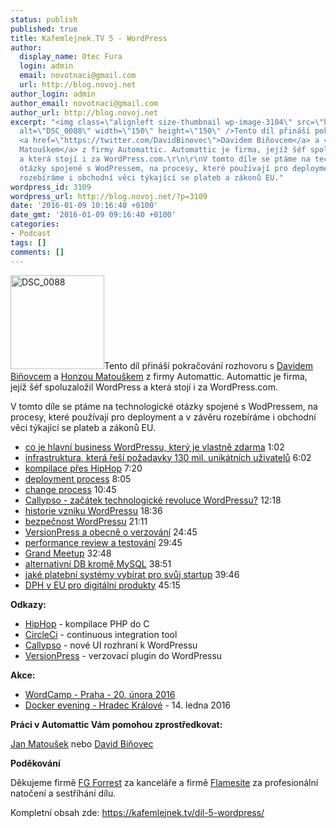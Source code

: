 ```yaml
---
status: publish
published: true
title: Kafemlejnek.TV 5 - WordPress
author:
  display_name: Otec Fura
  login: admin
  email: novotnaci@gmail.com
  url: http://blog.novoj.net
author_login: admin
author_email: novotnaci@gmail.com
author_url: http://blog.novoj.net
excerpt: "<img class=\"alignleft size-thumbnail wp-image-3104\" src=\"http://blog.novoj.net/binary/2015/12/DSC_0088-150x150.jpg\"
  alt=\"DSC_0088\" width=\"150\" height=\"150\" />Tento díl přináší pokračování rozhovoru s
  <a href=\"https://twitter.com/DavidBinovec\">Davidem Biňovcem</a> a <a href=\"https://twitter.com/janm6k\">Honzou
  Matouškem</a> z firmy Automattic. Automattic je firma, jejíž šéf spoluzaložil WordPress
  a která stojí i za WordPress.com.\r\n\r\nV tomto díle se ptáme na technologické
  otázky spojené s WodPressem, na procesy, které používají pro deployment a v závěru
  rozebíráme i obchodní věci týkající se plateb a zákonů EU."
wordpress_id: 3109
wordpress_url: http://blog.novoj.net/?p=3109
date: '2016-01-09 10:16:40 +0100'
date_gmt: '2016-01-09 09:16:40 +0100'
categories:
- Podcast
tags: []
comments: []
---
```

<p><img class="alignleft size-thumbnail wp-image-3104" src="http://blog.novoj.net/binary/2015/12/DSC_0088-150x150.jpg" alt="DSC_0088" width="150" height="150" />Tento díl přináší pokračování rozhovoru s <a href="https://twitter.com/DavidBinovec">Davidem Biňovcem</a> a <a href="https://twitter.com/janm6k">Honzou Matouškem</a> z firmy Automattic. Automattic je firma, jejíž šéf spoluzaložil WordPress a která stojí i za WordPress.com.</p>
<p>V tomto díle se ptáme na technologické otázky spojené s WodPressem, na procesy, které používají pro deployment a v závěru rozebíráme i obchodní věci týkající se plateb a zákonů EU.<a id="more"></a><a id="more-3109"></a></p>
<ul>
<li><a href="http://www.youtube.com/watch?v=BnCi49mRXME&amp;t=1m03s" target="_blank">co je hlavní business WordPressu, který je vlastně zdarma</a> 1:02</li>
<li><a href="http://www.youtube.com/watch?v=BnCi49mRXME&amp;t=6m02s" target="_blank">infrastruktura, která řeší požadavky 130 mil. unikátních uživatelů</a> 6:02</li>
<li><a href="http://www.youtube.com/watch?v=BnCi49mRXME&amp;t=7m20s" target="_blank">kompilace přes HipHop</a> 7:20</li>
<li><a href="http://www.youtube.com/watch?v=BnCi49mRXME&amp;t=8m05s" target="_blank">deployment process</a> 8:05</li>
<li><a href="http://www.youtube.com/watch?v=BnCi49mRXME&amp;t=10m45s" target="_blank">change process</a> 10:45</li>
<li><a href="http://www.youtube.com/watch?v=BnCi49mRXME&amp;t=12m18s" target="_blank">Callypso - začátek technologické revoluce WordPressu?</a> 12:18</li>
<li><a href="http://www.youtube.com/watch?v=BnCi49mRXME&amp;t=18m36s" target="_blank">historie vzniku WordPressu</a> 18:36</li>
<li><a href="http://www.youtube.com/watch?v=BnCi49mRXME&amp;t=21m11s" target="_blank">bezpečnost WordPressu</a> 21:11</li>
<li><a href="http://www.youtube.com/watch?v=BnCi49mRXME&amp;t=24m45s" target="_blank">VersionPress a obecně o verzování</a> 24:45</li>
<li><a href="http://www.youtube.com/watch?v=BnCi49mRXME&amp;t=29m45s" target="_blank">performance review a testování</a> 29:45</li>
<li><a href="http://www.youtube.com/watch?v=BnCi49mRXME&amp;t=32m48s" target="_blank">Grand Meetup</a> 32:48</li>
<li><a href="http://www.youtube.com/watch?v=BnCi49mRXME&amp;t=38m51s" target="_blank">alternativní DB kromě MySQL</a> 38:51</li>
<li><a href="http://www.youtube.com/watch?v=BnCi49mRXME&amp;t=39m46s" target="_blank">jaké platební systémy vybírat pro svůj startup</a> 39:46</li>
<li><a href="http://www.youtube.com/watch?v=BnCi49mRXME&amp;t=45m15s" target="_blank">DPH v EU pro digitální produkty</a> 45:15</li>
</ul>
<p><strong>Odkazy:</strong></p>
<ul>
<li><a href="https://cs.wikipedia.org/wiki/HipHop_for_PHP" target="_blank">HipHop</a> - kompilace PHP do C</li>
<li><a href="https://circleci.com/" target="_blank">CircleCi</a> - continuous integration tool</li>
<li><a href="https://developer.wordpress.com/calypso/" target="_blank">Callypso</a> - nové UI rozhraní k WordPressu</li>
<li><a href="http://versionpress.net/" target="_blank">VersionPress</a> - verzovací plugin do WordPressu</li>
</ul>
<p><strong>Akce:</strong></p>
<ul>
<li><a href="https://prague.wordcamp.org/2016/" target="_blank">WordCamp - Praha - 20. února 2016</a></li>
<li><a href="http://srazy.info/odpoledne-s-dockerem/6075" target="_blank">Docker evening - Hradec Králové</a> - 14. ledna 2016</li>
</ul>
<p><b>Práci v Automattic Vám pomohou zprostředkovat:</b></p>
<p><a href="https://twitter.com/janm6k" target="_blank">Jan Matoušek</a> nebo <a href="https://twitter.com/DavidBinovec">David Biňovec</a></p>
<p><strong>Poděkování</strong></p>
<p>Děkujeme firmě <a href="http://www.fg.cz/">FG Forrest</a> za kanceláře a firmě <a href="http://www.flamesite.cz/">Flamesite</a> za profesionální natočení a sestříhání dílu.</p>
<p>Kompletní obsah zde: <a href="https://kafemlejnek.tv/dil-5-wordpress/" target="_blank">https://kafemlejnek.tv/dil-5-wordpress/</a></p>
